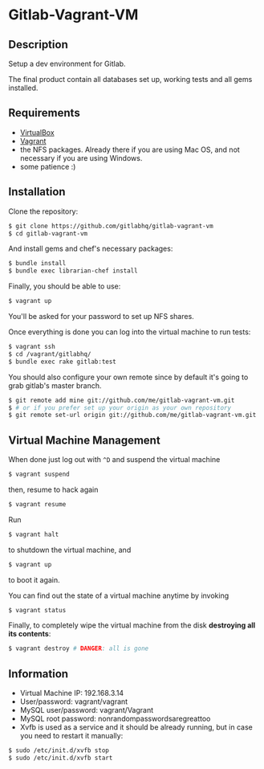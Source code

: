 Gitlab-Vagrant-VM
=================

Description
-----------

Setup a dev environment for Gitlab.

The final product contain all databases set up, working tests and all gems
installed.

Requirements
------------

* [VirtualBox](https://www.virtualbox.org)
* [Vagrant](http://vagrantup.com)
* the NFS packages. Already there if you are using Mac OS, and
  not necessary if you are using Windows.
* some patience :)

Installation
------------

Clone the repository:

```bash
$ git clone https://github.com/gitlabhq/gitlab-vagrant-vm
$ cd gitlab-vagrant-vm
```

And install gems and chef's necessary packages:

```bash
$ bundle install
$ bundle exec librarian-chef install
```

Finally, you should be able to use:

```bash
$ vagrant up
```

You'll be asked for your password to set up NFS shares.

Once everything is done you can log into the virtual machine to run tests:

```bash
$ vagrant ssh
$ cd /vagrant/gitlabhq/
$ bundle exec rake gitlab:test
```

You should also configure your own remote since by default it's going to grab
gitlab's master branch.

```bash
$ git remote add mine git://github.com/me/gitlab-vagrant-vm.git
$ # or if you prefer set up your origin as your own repository
$ git remote set-url origin git://github.com/me/gitlab-vagrant-vm.git
```

Virtual Machine Management
--------------------------

When done just log out with `^D` and suspend the virtual machine

```bash
$ vagrant suspend
```

then, resume to hack again

```bash
$ vagrant resume
```

Run

```bash
$ vagrant halt
```

to shutdown the virtual machine, and

```bash
$ vagrant up
```

to boot it again.

You can find out the state of a virtual machine anytime by invoking

```bash
$ vagrant status
```

Finally, to completely wipe the virtual machine from the disk **destroying all its contents**:

```bash
$ vagrant destroy # DANGER: all is gone
```

Information
-----------

* Virtual Machine IP: 192.168.3.14
* User/password: vagrant/vagrant
* MySQL user/password: vagrant/Vagrant
* MySQL root password: nonrandompasswordsaregreattoo
* Xvfb is used as a service and it should be already running, but in case you
  need to restart it manually:

```bash
$ sudo /etc/init.d/xvfb stop
$ sudo /etc/init.d/xvfb start
```

